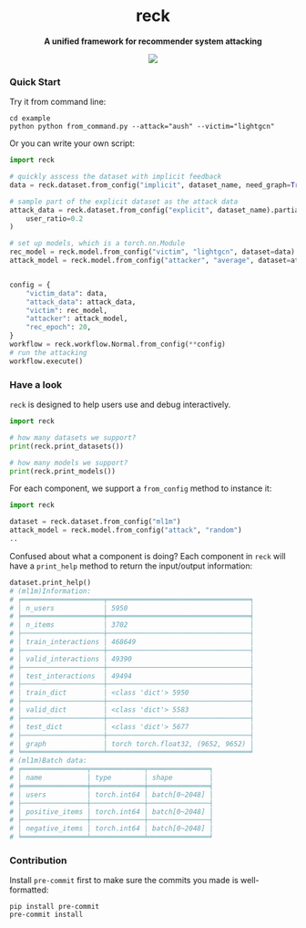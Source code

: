 <div align="center">
  <h1>reck</h1>
  <p><strong>A unified framework for recommender system attacking</strong></p>
      <p>
    <a href="https://github.com/gusye1234/reck/blob/main/todo.md">
      <img src="https://img.shields.io/badge/stability-unstable-yellow.svg">
    </a>
  </p>
</div>

### Quick Start
Try it from command line:
```
cd example
python python from_command.py --attack="aush" --victim="lightgcn"
```

Or you can write your own script:
```python
import reck

# quickly asscess the dataset with implicit feedback
data = reck.dataset.from_config("implicit", dataset_name, need_graph=True)

# sample part of the explicit dataset as the attack data
attack_data = reck.dataset.from_config("explicit", dataset_name).partial_sample(
    user_ratio=0.2
)

# set up models, which is a torch.nn.Module
rec_model = reck.model.from_config("victim", "lightgcn", dataset=data)
attack_model = reck.model.from_config("attacker", "average", dataset=attack_data)


config = {
    "victim_data": data,
    "attack_data": attack_data,
    "victim": rec_model,
    "attacker": attack_model,
    "rec_epoch": 20,
}
workflow = reck.workflow.Normal.from_config(**config)
# run the attacking
workflow.execute()
```

### Have a look

`reck` is designed to help users use and debug interactively.

```python
import reck

# how many datasets we support?
print(reck.print_datasets())

# how many models we support?
print(reck.print_models())
```

For each component, we support a `from_config` method to instance it:

```python
import reck

dataset = reck.dataset.from_config("ml1m")
attack_model = reck.model.from_config("attack", "random")
..
```

Confused about what a component is doing? Each component in `reck` will have a `print_help` method to return the input/output information:

```python
dataset.print_help()
# (ml1m)Information:
# ╒════════════════════╤═══════════════════════════════════╕
# │ n_users            │ 5950                              │
# ╞════════════════════╪═══════════════════════════════════╡
# │ n_items            │ 3702                              │
# ├────────────────────┼───────────────────────────────────┤
# │ train_interactions │ 468649                            │
# ├────────────────────┼───────────────────────────────────┤
# │ valid_interactions │ 49390                             │
# ├────────────────────┼───────────────────────────────────┤
# │ test_interactions  │ 49494                             │
# ├────────────────────┼───────────────────────────────────┤
# │ train_dict         │ <class 'dict'> 5950               │
# ├────────────────────┼───────────────────────────────────┤
# │ valid_dict         │ <class 'dict'> 5583               │
# ├────────────────────┼───────────────────────────────────┤
# │ test_dict          │ <class 'dict'> 5677               │
# ├────────────────────┼───────────────────────────────────┤
# │ graph              │ torch torch.float32, (9652, 9652) │
# ╘════════════════════╧═══════════════════════════════════╛
# (ml1m)Batch data:
# ╒════════════════╤═════════════╤═══════════════╕
# │ name           │ type        │ shape         │
# ╞════════════════╪═════════════╪═══════════════╡
# │ users          │ torch.int64 │ batch[0~2048] │
# ├────────────────┼─────────────┼───────────────┤
# │ positive_items │ torch.int64 │ batch[0~2048] │
# ├────────────────┼─────────────┼───────────────┤
# │ negative_items │ torch.int64 │ batch[0~2048] │
# ╘════════════════╧═════════════╧═══════════════╛
```

### Contribution

Install `pre-commit` first to make sure the commits you made is well-formatted:

```shell
pip install pre-commit
pre-commit install
```
